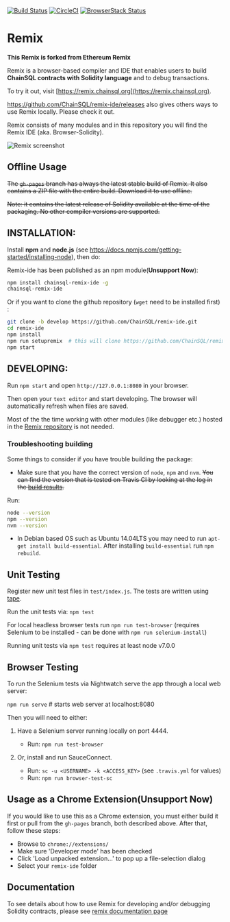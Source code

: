 [![Build Status](https://travis-ci.org/ethereum/remix-ide.svg?branch=master)](https://travis-ci.org/ethereum/remix-ide)
[![CircleCI](https://circleci.com/gh/ethereum/remix-ide.svg?style=svg)](https://circleci.com/gh/ethereum/remix-ide)
[![BrowserStack Status](https://www.browserstack.com/automate/badge.svg?badge_key=MTc5WVBoNnhOTGhaUng3ZFI3MDZvNWkraHIrd1FNanZIZk80SG9uMkFIND0tLUoyUjd1YVhWRnRrcUJMMnFlbmN3Y0E9PQ==--4085377897aef217e507c8fc46d463eb699838b8)](https://www.browserstack.com/automate/public-build/MTc5WVBoNnhOTGhaUng3ZFI3MDZvNWkraHIrd1FNanZIZk80SG9uMkFIND0tLUoyUjd1YVhWRnRrcUJMMnFlbmN3Y0E9PQ==--4085377897aef217e507c8fc46d463eb699838b8)



# Remix

**This Remix is forked from Ethereum Remix**

Remix is a browser-based compiler and IDE that enables users to build **ChainSQL contracts with Solidity language** and to debug transactions.

To try it out, visit [https://remix.chainsql.org](https://remix.chainsql.org).

https://github.com/ChainSQL/remix-ide/releases also gives others ways to use Remix locally. Please check it out.

Remix consists of many modules and in this repository you will find the Remix IDE (aka. Browser-Solidity).

![Remix screenshot](https://img.vim-cn.com/d0/345a62616f442327d4635f2b164783abc31a67.png)

## Offline Usage

~~The `gh-pages` branch has always the latest stable build of Remix. It also contains a ZIP file with the entire build. Download it to use offline.~~

~~Note: it contains the latest release of Solidity available at the time of the packaging. No other compiler versions are supported.~~


## INSTALLATION:

Install **npm** and **node.js** (see https://docs.npmjs.com/getting-started/installing-node), then do:

Remix-ide has been published as an npm module(**Unsupport Now**):

```bash
npm install chainsql-remix-ide -g
chainsql-remix-ide
```
Or if you want to clone the github repository (`wget` need to be installed first) :

```bash
git clone -b develop https://github.com/ChainSQL/remix-ide.git
cd remix-ide
npm install
npm run setupremix  # this will clone https://github.com/ChainSQL/remix for you and link it to remix-ide. Only execute this step if you want to contribute on ChainSQL Remix development
npm start
```

## DEVELOPING:

Run `npm start` and open `http://127.0.0.1:8080` in your browser.

Then open your `text editor` and start developing.
The browser will automatically refresh when files are saved.

Most of the the time working with other modules (like debugger etc.) hosted in the [Remix repository](https://github.com/ethereum/remix) is not needed.

### Troubleshooting building

Some things to consider if you have trouble building the package:

- Make sure that you have the correct version of `node`, `npm` and `nvm`. ~~You can find the version that is tested on Travis CI by looking at the log in the [build results](https://travis-ci.org/ethereum/remix-ide).~~

Run:

```bash
node --version
npm --version
nvm --version
```

- In Debian based OS such as Ubuntu 14.04LTS you may need to run `apt-get install build-essential`. After installing `build-essential` run `npm rebuild`.

## Unit Testing

Register new unit test files in `test/index.js`.
The tests are written using [tape](https://www.npmjs.com/package/tape).

Run the unit tests via: `npm test`

For local headless browser tests run `npm run test-browser`
(requires Selenium to be installed - can be done with `npm run selenium-install`)

Running unit tests via `npm test` requires at least node v7.0.0

## Browser Testing

To run the Selenium tests via Nightwatch serve the app through a local web server:

`npm run serve` # starts web server at localhost:8080

Then you will need to either:

1. Have a Selenium server running locally on port 4444.
	- Run: `npm run test-browser`

2. Or, install and run SauceConnect.
	- Run: `sc -u <USERNAME> -k <ACCESS_KEY>` (see `.travis.yml` for values)
	- Run: `npm run browser-test-sc`

## Usage as a Chrome Extension(Unsupport Now)

If you would like to use this as a Chrome extension, you must either build it first or pull from the `gh-pages` branch, both described above.
After that, follow these steps:

- Browse to `chrome://extensions/`
- Make sure 'Developer mode' has been checked
- Click 'Load unpacked extension...' to pop up a file-selection dialog
- Select your `remix-ide` folder

## Documentation

To see details about how to use Remix for developing and/or debugging Solidity contracts, please see [remix documentation page](https://remix.readthedocs.io)
